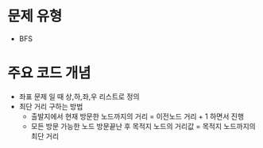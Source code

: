 # 문제 유형 
- BFS

# 주요 코드 개념 
- 좌표 문제 일 때 상,하,좌,우 리스트로 정의
- 최단 거리 구하는 방법 
  - 출발지에서 현재 방문한 노드까지의 거리 = 이전노드 거리 + 1 하면서 진행 
  - 모든 방문 가능한 노드 방문끝난 후 목적지 노드의 거리값 = 목적지 노드까지의 최단 거리 
